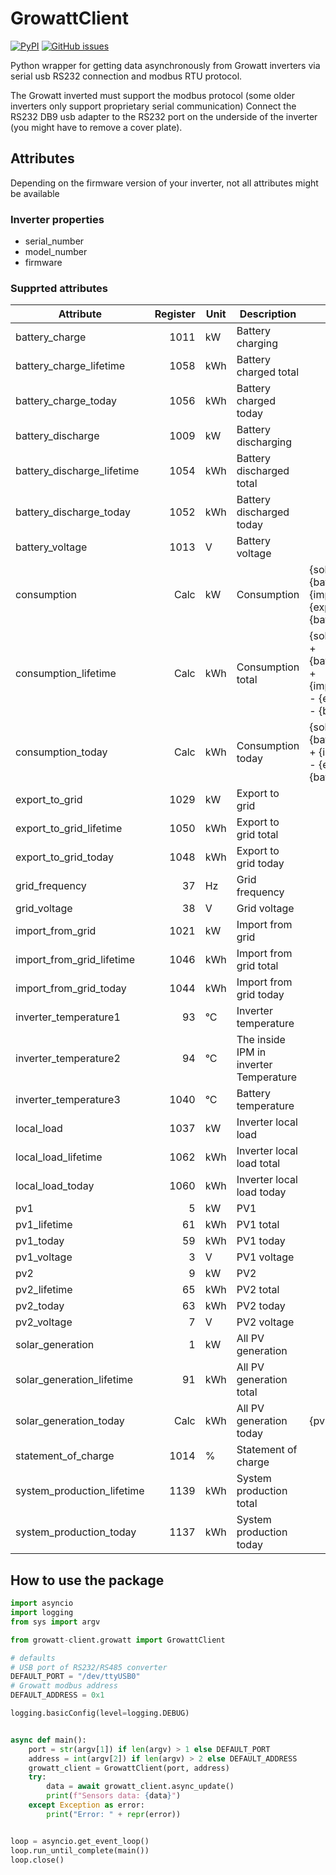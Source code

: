# GrowattClient

[![PyPI][pypi-releases-shield]][pypi-releases]
[![GitHub issues](https://img.shields.io/github/issues/henols/growatt-client.svg)](https://github.com/henols/growatt-client/issues/)

Python wrapper for getting data asynchronously from Growatt inverters via serial usb RS232 connection and modbus RTU protocol.

The Growatt inverted must support the modbus protocol (some older inverters only support proprietary serial communication)
Connect the RS232 DB9 usb adapter to the RS232 port on the underside of the inverter (you might have to remove a cover plate).

## Attributes

Depending on the firmware version of your inverter, not all attributes might be available

### Inverter properties
- serial_number
- model_number
- firmware

### Supprted attributes
<!-- attr-start -->

| Attribute | Register | Unit | Description | Misc |
| --- | ---: | --- | --- | --- |
| battery_charge | 1011 | kW | Battery charging |  |
| battery_charge_lifetime | 1058 | kWh | Battery charged total |  |
| battery_charge_today | 1056 | kWh | Battery charged today |  |
| battery_discharge | 1009 | kW | Battery discharging |  |
| battery_discharge_lifetime | 1054 | kWh | Battery discharged total |  |
| battery_discharge_today | 1052 | kWh | Battery discharged today |  |
| battery_voltage | 1013 | V | Battery voltage |  |
| consumption | Calc | kW | Consumption | {solar_generation} + {battery_discharge} + {import_from_grid} - {export_to_grid} - {battery_charge} |
| consumption_lifetime | Calc | kWh | Consumption total | {solar_generation_lifetime} + {battery_discharge_lifetime} + {import_from_grid_lifetime} - {export_to_grid_lifetime} - {battery_charge_lifetime} |
| consumption_today | Calc | kWh | Consumption today | {solar_generation_today} + {battery_discharge_today} + {import_from_grid_today} - {export_to_grid_today} - {battery_charge_today} |
| export_to_grid | 1029 | kW | Export to grid |  |
| export_to_grid_lifetime | 1050 | kWh | Export to grid total |  |
| export_to_grid_today | 1048 | kWh | Export to grid today |  |
| grid_frequency | 37 | Hz | Grid frequency |  |
| grid_voltage | 38 | V | Grid voltage |  |
| import_from_grid | 1021 | kW | Import from grid |  |
| import_from_grid_lifetime | 1046 | kWh | Import from grid total |  |
| import_from_grid_today | 1044 | kWh | Import from grid today |  |
| inverter_temperature1 | 93 | °C | Inverter temperature |  |
| inverter_temperature2 | 94 | °C | The inside IPM in inverter Temperature |  |
| inverter_temperature3 | 1040 | °C | Battery temperature |  |
| local_load | 1037 | kW | Inverter local load |  |
| local_load_lifetime | 1062 | kWh | Inverter local load total |  |
| local_load_today | 1060 | kWh | Inverter local load today |  |
| pv1 | 5 | kW | PV1 |  |
| pv1_lifetime | 61 | kWh | PV1 total |  |
| pv1_today | 59 | kWh | PV1 today |  |
| pv1_voltage | 3 | V | PV1 voltage |  |
| pv2 | 9 | kW | PV2 |  |
| pv2_lifetime | 65 | kWh | PV2 total |  |
| pv2_today | 63 | kWh | PV2 today |  |
| pv2_voltage | 7 | V | PV2 voltage |  |
| solar_generation | 1 | kW | All PV generation |  |
| solar_generation_lifetime | 91 | kWh | All PV generation total |  |
| solar_generation_today | Calc | kWh | All PV generation today | {pv2_today} + {pv1_today} |
| statement_of_charge | 1014 | % | Statement of charge |  |
| system_production_lifetime | 1139 | kWh | System production total |  |
| system_production_today | 1137 | kWh | System production today |  |

<!-- attr-end -->

## How to use the package

```py
import asyncio
import logging
from sys import argv

from growatt-client.growatt import GrowattClient

# defaults
# USB port of RS232/RS485 converter
DEFAULT_PORT = "/dev/ttyUSB0"
# Growatt modbus address
DEFAULT_ADDRESS = 0x1

logging.basicConfig(level=logging.DEBUG)


async def main():
    port = str(argv[1]) if len(argv) > 1 else DEFAULT_PORT
    address = int(argv[2]) if len(argv) > 2 else DEFAULT_ADDRESS
    growatt_client = GrowattClient(port, address)
    try:
        data = await growatt_client.async_update()
        print(f"Sensors data: {data}")
    except Exception as error:
        print("Error: " + repr(error))


loop = asyncio.get_event_loop()
loop.run_until_complete(main())
loop.close()
```

[pypi-releases]: https://pypi.org/project/growatt-client
[pypi-releases-shield]: https://img.shields.io/pypi/v/growatt-client
